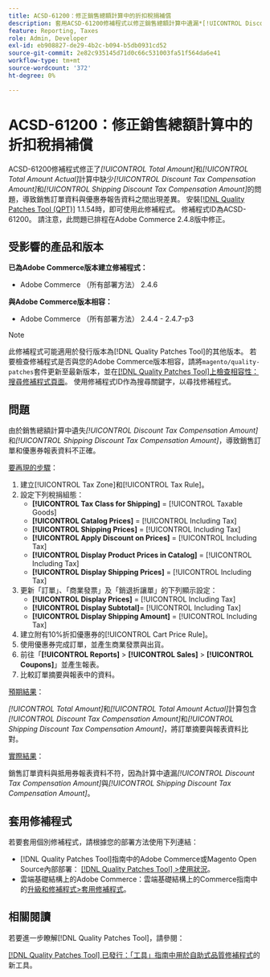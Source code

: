 ```yaml
---
title: ACSD-61200：修正銷售總額計算中的折扣稅捐補償
description: 套用ACSD-61200修補程式以修正銷售總額計算中遺漏*[!UICONTROL Discount Tax Compensation Amount]*和*[!UICONTROL Shipping Discount Tax Compensation Amount]*，造成銷售訂單資料與優惠券報表資料不一致的Adobe Commerce問題。
feature: Reporting, Taxes
role: Admin, Developer
exl-id: eb908827-de29-4b2c-b094-b5db0931cd52
source-git-commit: 2e82c935145d71d0c66c531003fa51f564da6e41
workflow-type: tm+mt
source-wordcount: '372'
ht-degree: 0%

---
```


# ACSD-61200：修正銷售總額計算中的折扣稅捐補償

ACSD-61200修補程式修正了&#x200B;*[!UICONTROL Total Amount]*&#x200B;和&#x200B;*[!UICONTROL Total Amount Actual]*&#x200B;計算中缺少&#x200B;*[!UICONTROL Discount Tax Compensation Amount]*&#x200B;和&#x200B;*[!UICONTROL Shipping Discount Tax Compensation Amount]*&#x200B;的問題，導致銷售訂單資料與優惠券報告資料之間出現差異。 安裝[[!DNL Quality Patches Tool (QPT)]](/help/tools/quality-patches-tool/quality-patches-tool-to-self-serve-quality-patches.md) 1.1.54時，即可使用此修補程式。 修補程式ID為ACSD-61200。 請注意，此問題已排程在Adobe Commerce 2.4.8版中修正。

## 受影響的產品和版本

**已為Adobe Commerce版本建立修補程式：**

- Adobe Commerce （所有部署方法） 2.4.6

**與Adobe Commerce版本相容：**

- Adobe Commerce （所有部署方法） 2.4.4 - 2.4.7-p3

>[!NOTE]
>
>此修補程式可能適用於發行版本為[!DNL Quality Patches Tool]的其他版本。 若要檢查修補程式是否與您的Adobe Commerce版本相容，請將`magento/quality-patches`套件更新至最新版本，並在[[!DNL Quality Patches Tool]上檢查相容性：搜尋修補程式頁面](https://experienceleague.adobe.com/tools/commerce-quality-patches/index.html?lang=zh-Hant)。 使用修補程式ID作為搜尋關鍵字，以尋找修補程式。

## 問題

由於銷售總額計算中遺失&#x200B;*[!UICONTROL Discount Tax Compensation Amount]*&#x200B;和&#x200B;*[!UICONTROL Shipping Discount Tax Compensation Amount]*，導致銷售訂單和優惠券報表資料不正確。

<u>要再現的步驟</u>：

1. 建立[!UICONTROL Tax Zone]和[!UICONTROL Tax Rule]。
1. 設定下列稅捐組態：
   - **[!UICONTROL Tax Class for Shipping]** = [!UICONTROL Taxable Goods]
   - **[!UICONTROL Catalog Prices]** = [!UICONTROL Including Tax]
   - **[!UICONTROL Shipping Prices]** = [!UICONTROL Including Tax]
   - **[!UICONTROL Apply Discount on Prices]** = [!UICONTROL Including Tax]
   - **[!UICONTROL Display Product Prices in Catalog]** = [!UICONTROL Including Tax]
   - **[!UICONTROL Display Shipping Prices]** = [!UICONTROL Including Tax]
1. 更新「訂單」、「商業發票」及「銷退折讓單」的下列顯示設定：
   - **[!UICONTROL Display Prices]** = [!UICONTROL Including Tax]
   - **[!UICONTROL Display Subtotal]**= [!UICONTROL Including Tax]
   - **[!UICONTROL Display Shipping Amount]** = [!UICONTROL Including Tax]
1. 建立附有10%折扣優惠券的[!UICONTROL Cart Price Rule]。
1. 使用優惠券完成訂單，並產生商業發票與出貨。
1. 前往「**[!UICONTROL Reports]** > **[!UICONTROL Sales]** > **[!UICONTROL Coupons]**」並產生報表。
1. 比較訂單摘要與報表中的資料。

<u>預期結果</u>：

*[!UICONTROL Total Amount]*&#x200B;和&#x200B;*[!UICONTROL Total Amount Actual]*&#x200B;計算包含&#x200B;*[!UICONTROL Discount Tax Compensation Amount]*&#x200B;和&#x200B;*[!UICONTROL Shipping Discount Tax Compensation Amount]*，將訂單摘要與報表資料比對。

<u>實際結果</u>：

銷售訂單資料與抵用券報表資料不符，因為計算中遺漏&#x200B;*[!UICONTROL Discount Tax Compensation Amount]*&#x200B;與&#x200B;*[!UICONTROL Shipping Discount Tax Compensation Amount]*。

## 套用修補程式

若要套用個別修補程式，請根據您的部署方法使用下列連結：

- [!DNL Quality Patches Tool]指南中的Adobe Commerce或Magento Open Source內部部署： [[!DNL Quality Patches Tool] >使用狀況](/help/tools/quality-patches-tool/usage.md)。
- 雲端基礎結構上的Adobe Commerce：雲端基礎結構上的Commerce指南中的[升級和修補程式>套用修補程式](https://experienceleague.adobe.com/docs/commerce-cloud-service/user-guide/develop/upgrade/apply-patches.html?lang=zh-Hant)。

## 相關閱讀

若要進一步瞭解[!DNL Quality Patches Tool]，請參閱：

[[!DNL Quality Patches Tool] 已發行：「工具」指南中用於自助式品質修補程式](https://experienceleague.adobe.com/zh-hant/docs/commerce-knowledge-base/kb/announcements/commerce-announcements/magento-quality-patches-released-new-tool-to-self-serve-quality-patches)的新工具。
